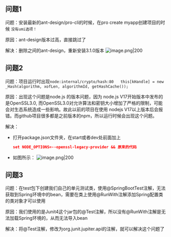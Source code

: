 
## 问题1

问题：安装最新的ant-design/pro-cli的时候，在pro create myapp创建项目的时候 `没有umi选项！`

原因：ant-design版本过高，直接跳过了

解决：删除之间的ant-design，重新安装3.1.0版本
![image.png|200](https://my-obsidian-image.oss-cn-guangzhou.aliyuncs.com/2024/04/251303808daa4e367b890597326a32fb.png)

## 问题2

问题：项目运行时出现`node:internal/crypto/hash:80   this[kHandle] = new _Hash(algorithm, xofLen, algorithmId, getHashCache());`

原因：出现这个问题是node.js 的版本问题，因为 node.js V17开始版本中发布的是OpenSSL3.0, 而OpenSSL3.0对允许算法和密钥大小增加了严格的限制，可能会对生态系统造成一些影响。故此以前的项目在使用 nodejs V17以上版本后会报错。而github项目很多都是之前版本的npm，所以运行时候会出现这个问题。

解决：
- 打开package.json文件夹，在start或者dev处前面加上 
	```json
	set NODE_OPTIONS=--openssl-legacy-provider && 原来的代码
	```
- 如图所示：
  ![image.png|200](https://my-obsidian-image.oss-cn-guangzhou.aliyuncs.com/2024/04/5d63120ccfe2f2f54d7c465d0908be70.png)

## 问题3

问题：在test包下创建我们自己的单元测试类，使用@SpringBootTest注解，无法获取到Spring环境中的bean，需要在类上使用@RunWith注解添加Spring配置类的类对象才可以使用

原因：我们使用的是Junit4这个jar包的@Test注解，所以没有@RunWith注解是无法加载Spring环境的，从而无法导入bean

解决：将@Test注解，修改为org.junit.jupiter.api的注解，就可以解决这个问题了
